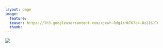 ```yaml
---
layout: page
image:
  feature:
  teaser: https://lh3.googleusercontent.com/xjcwh-RdgJzHkTK7c4-Dz216JTqJ2jBClH700hygxmo=w245
  thumb:
---
```


[![](https://lh3.googleusercontent.com/_8M1oUW4DWUrN7Xo_Lw8P_WMh7lD_FtAqRCeqMETd6k=w800)](https://lh3.googleusercontent.com/_8M1oUW4DWUrN7Xo_Lw8P_WMh7lD_FtAqRCeqMETd6k=s0)
